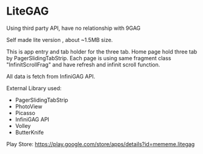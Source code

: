 # LiteGAG

Using third party API, have no relationship with 9GAG

Self made lite version , about ~1.5MB size.

This is app entry and tab holder for the three tab. Home page hold three tab by PagerSlidingTabStrip. Each page is using same fragment class "InfinitScrollFrag" and have refresh and infinit scroll function.

All data is fetch from InfiniGAG API.

External Library used:
 - PagerSlidingTabStrip
 - PhotoView
 - Picasso
 - InfiniGAG API
 - Volley
 - ButterKnife

Play Store:
https://play.google.com/store/apps/details?id=mememe.litegag
